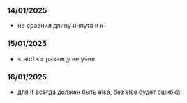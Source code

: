 ### 14/01/2025
- не сравнил длину инпута и к

### 15/01/2025
- < and <= разницу не учел

### 16/01/2025
- для if всегда должен быть else, без else будет ошибка